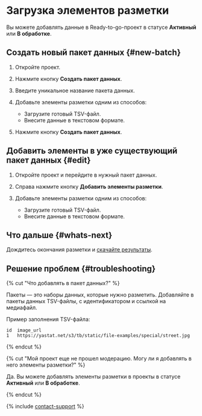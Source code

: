 # Загрузка элементов разметки

Вы можете добавлять данные в Ready-to-go-проект в статусе **Активный** или **В обработке**.

## Создать новый пакет данных {#new-batch}

1. Откройте проект.
2. Нажмите кнопку **Создать пакет данных**.
3. Введите уникальное название пакета данных.
4. Добавьте элементы разметки одним из способов:

    - Загрузите готовый TSV-файл.
    - Внесите данные в текстовом формате.

5. Нажмите кнопку **Создать пакет данных**.

## Добавить элементы в уже существующий пакет данных {#edit}

1. Откройте проект и перейдите в нужный пакет данных.
2. Справа нажмите кнопку **Добавить элементы разметки**.
3. Добавьте элементы разметки одним из способов:

    - Загрузите готовый TSV-файл.
    - Внесите данные в текстовом формате.

## Что дальше {#whats-next}

Дождитесь окончания разметки и [скачайте результаты](download-results.md).

## Решение проблем {#troubleshooting}

{% cut "Что добавлять в пакет данных?" %}

Пакеты — это наборы данных, которые нужно разметить. Добавляйте в пакеты данных TSV-файлы, с идентификатором и ссылкой на медиафайл.

Пример заполнения TSV-файла:

```
id  image_url
1   https://yastat.net/s3/tb/static/file-examples/special/street.jpg
```

{% endcut %}

{% cut "Мой проект еще не прошел модерацию. Могу ли я добавлять в него элементы разметки?" %}

Да. Вы можете добавлять элементы разметки в проекты в статусе **Активный** или **В обработке**.

{% endcut %}

{% include [contact-support](_includes/contact-support.md) %}